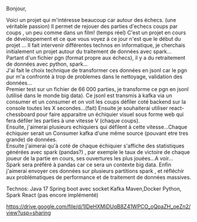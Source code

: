 Bonjour,

Voici un projet qui m'intéresse beaucoup car autour des échecs.  (une véritable passion)
Il permet de rejouer des parties d'echecs coups par coups , un peu comme dans un film!  (temps réel)
C'est un projet en cours de développement et ce que vous voyez à ce jour n'est que le début du projet ... 
Il fait intervenir différentes technos en informatique, je cherchais initialement un projet autour du traitement de données avec spark...  
Partant d'un fichier pgn (format propre aux échecs), il y a du retraitement de données avec python, spark...  
J'ai fait le choix technique de transformer ces données en jsonl car le pgn pur m'a confronté à trop de problemes dans le nettoyage, validation des données...  
Premier test sur un fichier de 66 000 parties, je transforme ce pgn en jsonl (utilisé dans le monde big data).
Ce jsonl est transmis à kafka via un consumer et un consumer et on voit les coups défiler coté backend sur la console toutes les X secondes...(fait)
Ensuite je souhaiterai utiliser react-chessboard pour faire apparaitre un échiquier visuel sous forme web qui fera défiler les parties à une vitesse V (chaque coups).  
Ensuite, j'aimerai plusieurs echiquiers qui défilent à cette vitesse...Chaque échiquier serait un Consumer kafka d'une même source (pouvant etre tres grande) de données.  
Ensuite j'aimerai qu'à coté de chaque échiquier s'affiche des statistiques générées avec spark (pandas?) , par exemple le taux de victoire de chaque joueur de la partie en cours, ses ouvertures les plus jouées...A voir...  
Spark sera préféré à pandas car ce sera un contexte big data.
Enfin j'aimerai envoyer ces données sur plusieurs partitions spark , et réfléchir aux problématiques de performance et de traitement de données massives.

Technos:
Java 17
Spring boot avec socket
Kafka
Maven,Docker
Python, Spark
React (pas encore implémenté)



https://drive.google.com/file/d/1IDeHXMiDUqB8Z41WPCO_oQpaZH_oeZn2/view?usp=sharing
